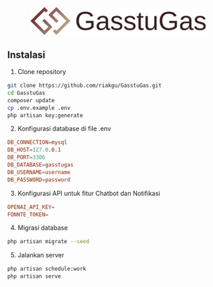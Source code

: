 <p align="center"><img src="./public/assets/images/svg/default-monochrome.svg" width="400" alt="Laravel Logo"></p>


## Instalasi

1. Clone repository

```bash
git clone https://github.com/riakgu/GasstuGas.git
cd GasstuGas
composer update
cp .env.example .env
php artisan key:generate
```
2. Konfigurasi database di file .env

```conf
DB_CONNECTION=mysql
DB_HOST=127.0.0.1
DB_PORT=3306
DB_DATABASE=gasstugas
DB_USERNAME=username
DB_PASSWORD=password
```

3. Konfigurasi API untuk fitur Chatbot dan Notifikasi

```conf
OPENAI_API_KEY=
FONNTE_TOKEN=
```

4. Migrasi database

```bash
php artisan migrate --seed
```

5. Jalankan server

```bash
php artisan schedule:work
php artisan serve
```
